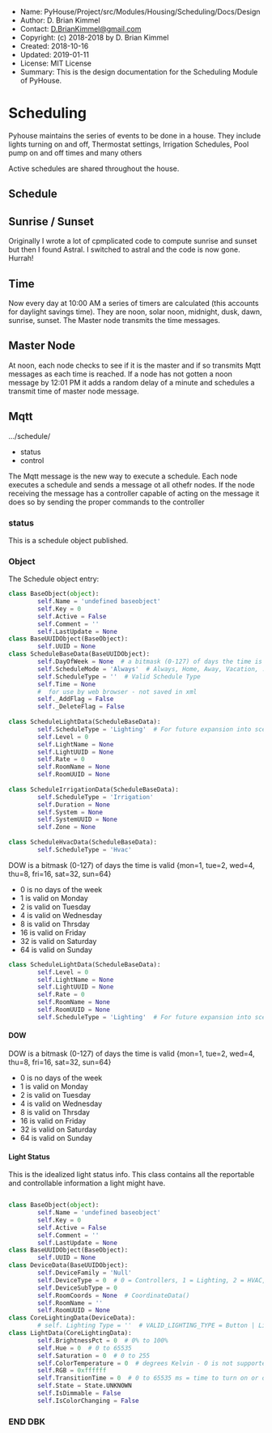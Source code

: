 * Name:      PyHouse/Project/src/Modules/Housing/Scheduling/Docs/Design
* Author:    D. Brian Kimmel
* Contact:   D.BrianKimmel@gmail.com
* Copyright: (c) 2018-2018 by D. Brian Kimmel
* Created:   2018-10-16
* Updated:   2019-01-11
* License:   MIT License
* Summary:   This is the design documentation for the Scheduling Module of PyHouse.


# Scheduling

Pyhouse maintains the series of events to be done in a house.
They include lights turning on and off, Thermostat settings, Irrigation Schedules, Pool pump on and off times and many others

Active schedules are shared throughout the house.


## Schedule

## Sunrise / Sunset

Originally I wrote a lot of cpmplicated code to compute sunrise and sunset but then I found Astral.
I switched to astral and the code is now gone.  Hurrah!

## Time
Now every day at 10:00 AM a series of timers are calculated (this accounts for daylight savings time).
They are noon, solar noon, midnight, dusk, dawn, sunrise, sunset.
The Master node transmits the time messages.

## Master Node
At noon, each node checks to see if it is the master and if so transmits Mqtt messages as each time is reached.
If a node has not gotten a noon message by 12:01 PM it adds a random delay of a minute and schedules a transmit time of master node message.

## Mqtt

.../schedule/<Command>
- status
- control

The Mqtt message is the new way to execute a schedule.  Each node executes a schedule and sends a message ot all othefr nodes.
If the node receiving the message has a controller capable of acting on the message it does so by sending the proper commands to the controller


### status

This is a schedule object published.

### Object

The Schedule object entry:

```python
class BaseObject(object):
        self.Name = 'undefined baseobject'
        self.Key = 0
        self.Active = False
        self.Comment = ''
        self.LastUpdate = None
class BaseUUIDObject(BaseObject):
        self.UUID = None
class ScheduleBaseData(BaseUUIDObject):
        self.DayOfWeek = None  # a bitmask (0-127) of days the time is valid {mon=1, tue=2, wed=4, thu=8, fri=16, sat=32, sun=64}
        self.ScheduleMode = 'Always'  # Always, Home, Away, Vacation, ...
        self.ScheduleType = ''  # Valid Schedule Type
        self.Time = None
        #  for use by web browser - not saved in xml
        self._AddFlag = False
        self._DeleteFlag = False
        
class ScheduleLightData(ScheduleBaseData):
        self.ScheduleType = 'Lighting'  # For future expansion into scenes, entertainment etc.
        self.Level = 0
        self.LightName = None
        self.LightUUID = None
        self.Rate = 0
        self.RoomName = None
        self.RoomUUID = None
        
class ScheduleIrrigationData(ScheduleBaseData):
        self.ScheduleType = 'Irrigation'
        self.Duration = None
        self.System = None
        self.SystemUUID = None
        self.Zone = None
        
class ScheduleHvacData(ScheduleBaseData):
        self.ScheduleType = 'Hvac'

```

DOW is a bitmask (0-127) of days the time is valid {mon=1, tue=2, wed=4, thu=8, fri=16, sat=32, sun=64}
-    0 is no days of the week
-    1 is valid on Monday
-    2 is valid on Tuesday
-    4 is valid on Wednesday
-    8 is valid on Thrsday
-   16 is valid on Friday
-   32 is valid on Saturday
-   64 is valid on Sunday

```python
class ScheduleLightData(ScheduleBaseData):
        self.Level = 0
        self.LightName = None
        self.LightUUID = None
        self.Rate = 0
        self.RoomName = None
        self.RoomUUID = None
        self.ScheduleType = 'Lighting'  # For future expansion into scenes, entertainment etc.
```


#### DOW

DOW is a bitmask (0-127) of days the time is valid {mon=1, tue=2, wed=4, thu=8, fri=16, sat=32, sun=64}
-    0 is no days of the week
-    1 is valid on Monday
-    2 is valid on Tuesday
-    4 is valid on Wednesday
-    8 is valid on Thrsday
-   16 is valid on Friday
-   32 is valid on Saturday
-   64 is valid on Sunday


#### Light Status

This is the idealized light status info.
This class contains all the reportable and controllable information a light might have.

```python

class BaseObject(object):
        self.Name = 'undefined baseobject'
        self.Key = 0
        self.Active = False
        self.Comment = ''
        self.LastUpdate = None
class BaseUUIDObject(BaseObject):
        self.UUID = None
class DeviceData(BaseUUIDObject):
        self.DeviceFamily = 'Null'
        self.DeviceType = 0  # 0 = Controllers, 1 = Lighting, 2 = HVAC, 3 = Security, 4 = Bridge
        self.DeviceSubType = 0
        self.RoomCoords = None  # CoordinateData()
        self.RoomName = ''
        self.RoomUUID = None
class CoreLightingData(DeviceData):
        # self. Lighting Type = ''  # VALID_LIGHTING_TYPE = Button | Light | Controller
class LightData(CoreLightingData):
        self.BrightnessPct = 0  # 0% to 100%
        self.Hue = 0  # 0 to 65535
        self.Saturation = 0  # 0 to 255
        self.ColorTemperature = 0  # degrees Kelvin - 0 is not supported
        self.RGB = 0xffffff
        self.TransitionTime = 0  # 0 to 65535 ms = time to turn on or off (fade Time or Rate)
        self.State = State.UNKNOWN
        self.IsDimmable = False
        self.IsColorChanging = False
```

### END DBK
